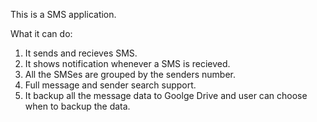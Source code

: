 This is a SMS application.

What it can do:

1. It sends and recieves SMS.
2. It shows notification whenever a SMS is recieved.
3. All the SMSes are grouped by the senders number.
4. Full message and sender search support.
5. It backup all the message data to Goolge Drive and user can choose when to backup the data.